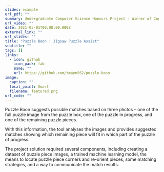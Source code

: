```yaml
---
slides: example
url_pdf: ""
summary: Undergraduate Computer Science Honours Project - Winner of Cognos Prize
url_video: ""
date: 2021-05-01T00:00:00.000Z
external_link: ""
url_slides: ""
title: "Puzzle Boon : Jigsaw Puzzle Assist"
subtitle: ""
tags: []
links:
  - icon: github
    icon_pack: fab
    name: ""
    url: https://github.com/tmayn062/puzzle-boon
image:
  caption: ""
  focal_point: Smart
  filename: featured.png
url_code: ""
---
```

Puzzle Boon suggests possible matches based on three photos – one of the full puzzle image from the puzzle box, one of the puzzle in progress, and one of the remaining puzzle pieces.

With this information, the tool analyses the images and provides suggested matches showing which
remaining piece will fit in which part of the puzzle of progress.

The project solution required several components, including creating a dataset of puzzle piece images, a trained
machine learning model, the means to locate puzzle piece corners and re-orient pieces, some matching
strategies, and a way to communicate the match results.